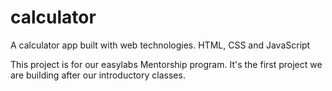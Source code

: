 # calculator
A calculator app built with web technologies. HTML, CSS and JavaScript

This project is for our easylabs Mentorship program. 
It's the first project we are building after our introductory classes.